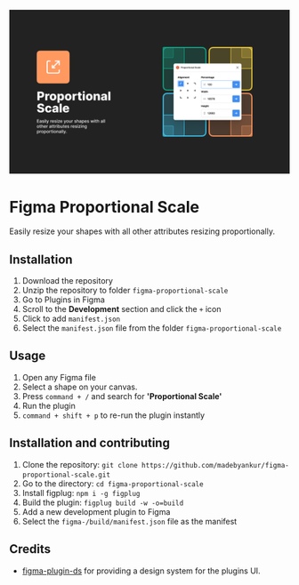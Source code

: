 ![alt text](https://github.com/madebyankur/figma-proportional-scale/raw/master/assets/cover.png "Figma Proportional Scale")

# Figma Proportional Scale
Easily resize your shapes with all other attributes resizing proportionally.

## Installation
1. Download the repository
2. Unzip the repository to folder `figma-proportional-scale`
3. Go to Plugins in Figma
4. Scroll to the **Development** section and click the `+` icon
5. Click to add `manifest.json`
6. Select the `manifest.json` file from the folder `figma-proportional-scale`

## Usage
1. Open any Figma file
2. Select a shape on your canvas.
3. Press `command + /` and search for **'Proportional Scale'**
4. Run the plugin
5. `command + shift + p` to re-run the plugin instantly

## Installation and contributing
1. Clone the repository: `git clone https://github.com/madebyankur/figma-proportional-scale.git`
2. Go to the directory: `cd figma-proportional-scale`
3. Install figplug: `npm i -g figplug`
4. Build the plugin: `figplug build -w -o=build`
5. Add a new development plugin to Figma
6. Select the `figma-/build/manifest.json` file as the manifest

## Credits
- [figma-plugin-ds](https://github.com/thomas-lowry/figma-plugin-ds) for providing a design system for the plugins UI.